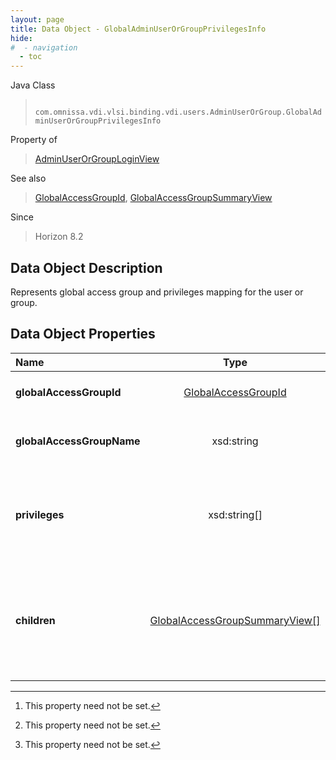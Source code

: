 ```yaml
---
layout: page
title: Data Object - GlobalAdminUserOrGroupPrivilegesInfo
hide:
#  - navigation
  - toc
---
```






Java Class
> ` com.omnissa.vdi.vlsi.binding.vdi.users.AdminUserOrGroup.GlobalAdminUserOrGroupPrivilegesInfo`

Property of
> [AdminUserOrGroupLoginView](vdi.users.AdminUserOrGroup.AdminUserOrGroupLoginView.md#field_detail)

See also
> [GlobalAccessGroupId](vdi.entity.GlobalAccessGroupId.md), [GlobalAccessGroupSummaryView](vdi.users.GlobalAccessGroup.GlobalAccessGroupSummaryView.md)

Since
> Horizon 8.2


## Data Object Description

Represents global access group and privileges mapping for the user or group.

## Data Object Properties

 Name | Type | Description
:---|:---:|:---
**globalAccessGroupId**| [GlobalAccessGroupId](vdi.entity.GlobalAccessGroupId.md)|  The global access group id. [^1]
**globalAccessGroupName**|  xsd:string|  The global access group name.
**privileges**|  xsd:string[]|  The set of privileges on the current global access group. [^1]
**children**| [GlobalAccessGroupSummaryView[]](vdi.users.GlobalAccessGroup.GlobalAccessGroupSummaryView.md)|  Child access groups associated with current global access group. [^1]


 


[^1]: This property need not be set.